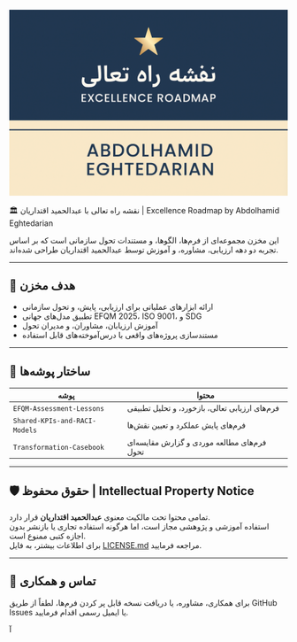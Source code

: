 ![Excellence Banner](banner.png)

🏛️ نقشه راه تعالی با عبدالحمید اقتداریان | Excellence Roadmap by Abdolhamid Eghtedarian

این مخزن مجموعه‌ای از فرم‌ها، الگوها، و مستندات تحول سازمانی است که بر اساس تجربه دو دهه ارزیابی، مشاوره، و آموزش توسط عبدالحمید اقتداریان طراحی شده‌اند.

---

## 🎯 هدف مخزن

- ارائه ابزارهای عملیاتی برای ارزیابی، پایش، و تحول سازمانی  
- تطبیق مدل‌های جهانی EFQM 2025، ISO 9001، و SDG  
- آموزش ارزیابان، مشاوران، و مدیران تحول  
- مستندسازی پروژه‌های واقعی با درس‌آموخته‌های قابل استفاده  

---

## 📂 ساختار پوشه‌ها

| پوشه | محتوا |
|------|--------|
| `EFQM-Assessment-Lessons` | فرم‌های ارزیابی تعالی، بازخورد، و تحلیل تطبیقی |
| `Shared-KPIs-and-RACI-Models` | فرم‌های پایش عملکرد و تعیین نقش‌ها |
| `Transformation-Casebook` | فرم‌های مطالعه موردی و گزارش مقایسه‌ای تحول |

---

## 🛡️ حقوق محفوظ | Intellectual Property Notice

تمامی محتوا تحت مالکیت معنوی **عبدالحمید اقتداریان** قرار دارد.  
استفاده آموزشی و پژوهشی مجاز است، اما هرگونه استفاده تجاری یا بازنشر بدون اجازه کتبی ممنوع است.  
برای اطلاعات بیشتر، به فایل [LICENSE.md](LICENSE.md) مراجعه فرمایید.

---

## 🤝 تماس و همکاری

برای همکاری، مشاوره، یا دریافت نسخه قابل پر کردن فرم‌ها، لطفاً از طریق GitHub Issues یا ایمیل رسمی اقدام فرمایید.

آ
